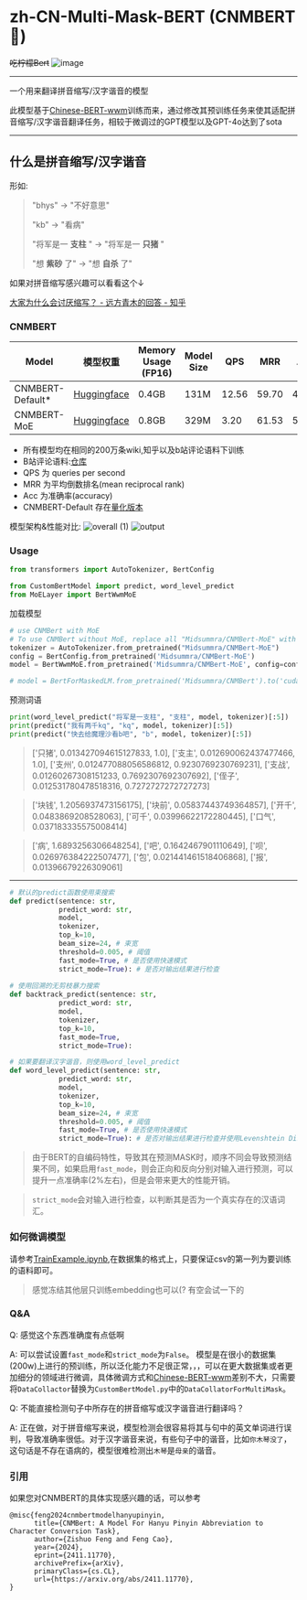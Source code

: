 # zh-CN-Multi-Mask-BERT (CNMBERT🍋)
~~吃柠檬Bert~~
![image](https://github.com/user-attachments/assets/a888fde7-6766-43f1-a753-810399418bda)

---

一个用来翻译拼音缩写/汉字谐音的模型

此模型基于[Chinese-BERT-wwm](https://github.com/ymcui/Chinese-BERT-wwm)训练而来，通过修改其预训练任务来使其适配拼音缩写/汉字谐音翻译任务，相较于微调过的GPT模型以及GPT-4o达到了sota

---

## 什么是拼音缩写/汉字谐音

形如:

> "bhys" -> "不好意思"
>
> "kb" -> "看病"
>
> "将军是一 **支柱** " -> "将军是一 **只猪** "
>
> "想 **紫砂** 了" -> "想 **自杀** 了"


如果对拼音缩写感兴趣可以看看这个↓

[大家为什么会讨厌缩写？ - 远方青木的回答 - 知乎](https://www.zhihu.com/question/269016377/answer/2654824753)

### CNMBERT

| Model           | 模型权重                                                    | Memory Usage (FP16) | Model Size | QPS   | MRR   | Acc   |
| --------------- | ----------------------------------------------------------- | ------------------- | ---------- | ----- | ----- | ----- |
| CNMBERT-Default* | [Huggingface](https://huggingface.co/Midsummra/CNMBert)     | 0.4GB               | 131M       | 12.56 | 59.70 | 49.74 |
| CNMBERT-MoE     | [Huggingface](https://huggingface.co/Midsummra/CNMBert-MoE) | 0.8GB               | 329M       | 3.20  | 61.53 | 51.86 |

* 所有模型均在相同的200万条wiki,知乎以及b站评论语料下训练
* B站评论语料:[仓库](https://github.com/IgarashiAkatuki/BilibiliDatasets)
* QPS 为 queries per second 
* MRR 为平均倒数排名(mean reciprocal rank)
* Acc 为准确率(accuracy)
* CNMBERT-Default 存在[量化版本](https://huggingface.co/mradermacher/CNMBert-GGUF)

模型架构&性能对比:
![overall (1)](https://github.com/user-attachments/assets/cf9575c4-c37d-484b-8a3b-f8f536ca78c9)
![output](https://github.com/user-attachments/assets/3de2b56d-f8cb-40f1-8ffa-68968bbd2ed5)


### Usage

```python
from transformers import AutoTokenizer, BertConfig

from CustomBertModel import predict, word_level_predict
from MoELayer import BertWwmMoE
```

加载模型

```python
# use CNMBert with MoE
# To use CNMBert without MoE, replace all "Midsummra/CNMBert-MoE" with "Midsummra/CNMBert" and use BertForMaskedLM instead of using BertWwmMoE
tokenizer = AutoTokenizer.from_pretrained("Midsummra/CNMBert-MoE")
config = BertConfig.from_pretrained('Midsummra/CNMBert-MoE')
model = BertWwmMoE.from_pretrained('Midsummra/CNMBert-MoE', config=config).to('cuda')

# model = BertForMaskedLM.from_pretrained('Midsummra/CNMBert').to('cuda')
```

预测词语

```python
print(word_level_predict("将军是一支柱", "支柱", model, tokenizer)[:5])
print(predict("我有两千kq", "kq", model, tokenizer)[:5])
print(predict("快去给魔理沙看b吧", "b", model, tokenizer)[:5])
```
> ['只猪', 0.013427094615127833, 1.0], ['支主', 0.012690062437477466, 1.0], ['支州', 0.012477088056586812, 0.9230769230769231], ['支战', 0.01260267308151233, 0.7692307692307692], ['侄子', 0.012531780478518316, 0.7272727272727273]

> ['块钱', 1.2056937473156175], ['块前', 0.05837443749364857], ['开千', 0.0483869208528063], ['可千', 0.03996622172280445], ['口气', 0.037183335575008414]

> ['病', 1.6893256306648254], ['吧', 0.1642467901110649], ['呗', 0.026976384222507477], ['包', 0.021441461518406868], ['报', 0.01396679226309061]

---

```python
# 默认的predict函数使用束搜索
def predict(sentence: str, 
            predict_word: str,
            model,
            tokenizer,
            top_k=10,
            beam_size=24, # 束宽
            threshold=0.005, # 阈值
            fast_mode=True, # 是否使用快速模式
            strict_mode=True): # 是否对输出结果进行检查
            
# 使用回溯的无剪枝暴力搜索
def backtrack_predict(sentence: str,
            predict_word: str,
            model,
            tokenizer,
            top_k=10,
            fast_mode=True,
            strict_mode=True):

# 如果要翻译汉字谐音，则使用word_level_predict
def word_level_predict(sentence: str, 
            predict_word: str,
            model,
            tokenizer,
            top_k=10,
            beam_size=24, # 束宽
            threshold=0.005, # 阈值
            fast_mode=True, # 是否使用快速模式
            strict_mode=True): # 是否对输出结果进行检查并使用Levenshtein Distance进行排序
```

> 由于BERT的自编码特性，导致其在预测MASK时，顺序不同会导致预测结果不同，如果启用`fast_mode`，则会正向和反向分别对输入进行预测，可以提升一点准确率(2%左右)，但是会带来更大的性能开销。

> `strict_mode`会对输入进行检查，以判断其是否为一个真实存在的汉语词汇。

### 如何微调模型

请参考[TrainExample.ipynb](https://github.com/IgarashiAkatuki/CNMBert/blob/main/TrainExample.ipynb),在数据集的格式上，只要保证csv的第一列为要训练的语料即可。
> 感觉冻结其他层只训练embedding也可以(? 有空会试一下的

### Q&A

Q: 感觉这个东西准确度有点低啊

A: 可以尝试设置`fast_mode`和`strict_mode`为`False`。 模型是在很小的数据集(200w)上进行的预训练，所以泛化能力不足很正常，，，可以在更大数据集或者更加细分的领域进行微调，具体微调方式和[Chinese-BERT-wwm](https://github.com/ymcui/Chinese-BERT-wwm)差别不大，只需要将`DataCollactor`替换为`CustomBertModel.py`中的`DataCollatorForMultiMask`。

Q: 不能直接检测句子中所存在的拼音缩写或汉字谐音进行翻译吗？

A: 正在做，对于拼音缩写来说，模型检测会很容易将其与句中的英文单词进行误判，导致准确率很低。对于汉字谐音来说，有些句子中的谐音，比如`你木琴没了`，这句话是不存在语病的，模型很难检测出`木琴`是`母亲`的谐音。

### 引用
如果您对CNMBERT的具体实现感兴趣的话，可以参考
```
@misc{feng2024cnmbertmodelhanyupinyin,
      title={CNMBert: A Model For Hanyu Pinyin Abbreviation to Character Conversion Task}, 
      author={Zishuo Feng and Feng Cao},
      year={2024},
      eprint={2411.11770},
      archivePrefix={arXiv},
      primaryClass={cs.CL},
      url={https://arxiv.org/abs/2411.11770}, 
}
```

